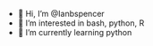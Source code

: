 - 👋 Hi, I’m @Ianbspencer
- 👀 I’m interested in bash, python, R
- 🌱 I’m currently learning python


<!---
Ianbspencer/Ianbspencer is a ✨ special ✨ repository because its `README.md` (this file) appears on your GitHub profile.
You can click the Preview link to take a look at your changes.
--->
